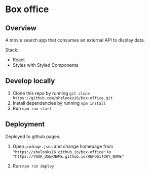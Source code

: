 # Box office

## Overview

A movie search app that consumes an external API to display data.

Stack:

- React
- Styles with Styled Components

## Develop locally

1. Clone this repo by running `git clone https://github.com/shelooks16/box-office.git`
2. Install dependencies by running `npm install`
3. Run `npm run start`

## Deployment

Deployed to github pages:

1. Open `package.json` and change homepage from `"https://shelooks16.github.io/box-office"` to
   `"https://YOUR_USERNAME.github.io/REPOSITORY_NAME"`

2. Run `npm run deploy`
